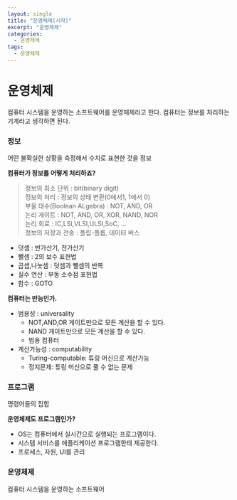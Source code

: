 ```yaml
---
layout: single
title: "운영체제(시작)"
excerpt: "운영체제"
categories:
  - 운영체제
tags:
  - 운영체제
---
```


# 운영체제

컴퓨터 시스템을 운영하는 소프트웨어를 운영체제라고 한다.
컴퓨터는 정보를 처리하는 기계라고 생각하면 된다.

### 정보

어떤 불확실한 상황을 측정해서 수치로 표현한 것을 정보

**컴퓨터가 정보를 어떻게 처리하죠?**

> 정보의 최소 단위 : bit(binary digit)<br>
> 정보의 처리 : 정보의 상태 변환(0에서1, 1에서 0)<br>
> 부울 대수(Boolean ALgebra) : NOT, AND, OR<br>
> 논리 게이트 : NOT, AND, OR, XOR, NAND, NOR<br>
> 논리 회로 : IC,LSI,VLSI,ULSI,SoC, ...<br>
> 정보의 저장과 전송 : 플립-플롭, 데이터 버스

- 덧셈 : 반가산기, 전가산기
- 뺄셈 : 2의 보수 표현법
- 곱셉,나눗셈 : 덧셈과 뺄셈의 반복
- 실수 연산 : 부동 소수점 표현법
- 함수 : GOTO

**컴퓨터는 만능인가.**

- 범용성 : universality
  - NOT,AND,OR 게이트만으로 모든 계산을 할 수 있다.
  - NAND 게이트만으로 모든 계산을 할 수 있다.
  - 범용 컴퓨터
- 계산가능성 : computability
  - Turing-computable: 튜링 머신으로 계산가능
  - 정지문제: 튜링 머신으로 풀 수 없는 문제

### 프로그램

명령어들의 집합

**운영체제도 프로그램인가?**

- OS는 컴퓨터에서 실시간으로 실행되는 프로그램이다.
- 시스템 서비스를 애플리케이션 프로그램한테 제공한다.
- 프로세스, 자원, UI를 관리

### 운영체제

컴퓨터 시스템을 운영하는 소프트웨어
